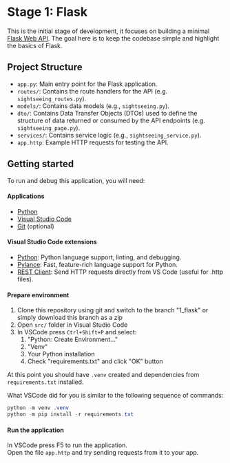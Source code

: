 # Stage 1: Flask
This is the initial stage of development, it focuses on building a minimal [Flask Web API](https://flask.palletsprojects.com/en/stable/quickstart/). The goal here is to keep the codebase simple and highlight the basics of Flask.

## Project Structure
- `app.py`: Main entry point for the Flask application.
- `routes/`: Contains the route handlers for the API (e.g. `sightseeing_routes.py`).
- `models/`: Contains data models (e.g., `sightseeing.py`).
- `dto/`: Contains Data Transfer Objects (DTOs) used to define the structure of data returned or consumed by the API endpoints (e.g. `sightseeing_page.py`).
- `services/`: Contains service logic (e.g., `sightseeing_service.py`).
- `app.http`: Example HTTP requests for testing the API.

## Getting started
To run and debug this application, you will need:

#### Applications
- [Python](https://www.python.org/downloads/)
- [Visual Studio Code](https://code.visualstudio.com/)
- [Git](https://git-scm.com/) (optional)

#### Visual Studio Code extensions
- [Python](https://marketplace.visualstudio.com/items?itemName=ms-python.python): Python language support, linting, and debugging.
- [Pylance](https://marketplace.visualstudio.com/items?itemName=ms-python.vscode-pylance): Fast, feature-rich language support for Python.
- [REST Client](https://marketplace.visualstudio.com/items?itemName=humao.rest-client): Send HTTP requests directly from VS Code (useful for .http files).

#### Prepare environment
1. Clone this repository using git and switch to the branch "1_flask" or simply download this branch as a zip
2. Open `src/` folder in Visual Studio Code
3. In VSCode press `Ctrl+Shift+P` and select:
    1. "Python: Create Environment..."
    2. "Venv"
    3. Your Python installation
    4. Check "requirements.txt" and click "OK" button

At this point you should have `.venv` created and dependencies from `requirements.txt` installed.

What VSCode did for you is similar to the following sequence of commands:
```powershell
python -m venv .venv
python -m pip install -r requirements.txt
```

#### Run the application
In VSCode press F5 to run the application.<br/>
Open the file `app.http` and try sending requests from it to your app.